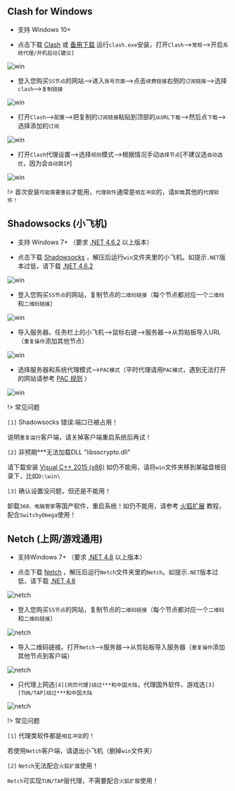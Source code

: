 ## Clash for Windows

* 支持 Windows 10+

* 点击下载 <a href="media/win/clash_cn.exe" target="_blank">Clash</a> 或 <a href="media/win/clash.exe" target="_blank">备用下载</a> 运行`clash.exe`安装，打开`Clash`-->`常规`-->开启`系统代理/开机启动[建议]`

![win](media/win/cfw_1.jpg ':size=720')

* 登入您购买`SS节点`的网站-->进入`账号页面`-->点击`续费链接`右侧的`订阅链接`-->选择`clash`-->`复制链接`

![win](media/win/cfw_2.jpg ':size=720')

* 打开`Clash`-->`配置`-->把复制的`订阅链接`粘贴到顶部的`从URL下载`-->然后点`下载`-->选择添加的`订阅`

![win](media/win/cfw_3.jpg ':size=720')

* 打开`Clash`代理设置-->选择`规则`模式-->根据情况手动`选择节点`[不建议选`自动选优`，因为会`自动跳IP`]

![win](media/win/cfw_4.jpg ':size=720')

!> 首次安装`可能需要重启`才能用，`代理软件`通常是`相互冲突`的，请`卸载`其他的`代理软件！`

## Shadowsocks (小飞机)

* 支持 Windows 7+ （要求 [.NET 4.6.2](https://download.visualstudio.microsoft.com/download/pr/8e396c75-4d0d-41d3-aea8-848babc2736a/80b431456d8866ebe053eb8b81a168b3/ndp462-kb3151800-x86-x64-allos-enu.exe) 以上版本）

* 点击下载 <a href="media/win/win.zip" target="_blank">Shadowsocks</a> ，解压后运行`win`文件夹里的小飞机。如提示`.NET`版本过低，请下载 [.NET 4.6.2 ](https://download.visualstudio.microsoft.com/download/pr/8e396c75-4d0d-41d3-aea8-848babc2736a/80b431456d8866ebe053eb8b81a168b3/ndp462-kb3151800-x86-x64-allos-enu.exe)

![win](media/win/ss_1.jpg ':size=720')

* 登入您购买`SS节点`的网站，复制节点的`二维码链接`（每个节点都对应一个`二维码`和`二维码链接`）

![win](media/win/ss_2.jpg ':size=720')

* 导入服务器。任务栏上的小飞机-->鼠标右键-->服务器-->从剪贴板导入URL（`重复操作`添加其他节点）

![win](media/win/ss_3.jpg ':size=720')

* 选择服务器和系统代理模式-->`PAC模式`（平时代理请用`PAC模式`，遇到无法打开的网站请参考 [PAC 规则](pac) ）

![win](media/win/ss_4.jpg ':size=720')

!> 常见问题

`[1]` Shadowsocks 错误:端口已被占用！

说明`重复运行`客户端，请关掉客户端重启系统后再试！

`[2]` 非预期***无法加载DLL "libsscrypto.dll"

请下载安装 [Visual C++ 2015 (x86)](https://download.microsoft.com/download/6/A/A/6AA4EDFF-645B-48C5-81CC-ED5963AEAD48/vc_redist.x86.exe) 如仍不能用，请将`win`文件夹移到某磁盘根目录下，比如`D:\win\`

`[3]` 确认设置没问题，但还是不能用！

卸载`360、电脑管家`等国产软件，重启系统！如仍不能用，请参考 [火狐扩展](firefox) 教程，配合`SwitchyOmega`使用！

## Netch (上网/游戏通用) 

* 支持Windows 7+ （要求 [.NET 4.8](https://download.visualstudio.microsoft.com/download/pr/2d6bb6b2-226a-4baa-bdec-798822606ff1/8494001c276a4b96804cde7829c04d7f/ndp48-x86-x64-allos-enu.exe) 以上版本）

* 点击下载 <a href="media/win/netch.zip" target="_blank">Netch</a> ，解压后运行`Netch`文件夹里的`Netch`。如提示`.NET`版本过低，请下载 [.NET 4.8 ](https://download.visualstudio.microsoft.com/download/pr/2d6bb6b2-226a-4baa-bdec-798822606ff1/8494001c276a4b96804cde7829c04d7f/ndp48-x86-x64-allos-enu.exe)

![netch](media/win/nc_1.jpg ':size=720')

* 登入您购买`SS节点`的网站，复制节点的`二维码链接`（每个节点都对应一个`二维码`和`二维码链接`）

![netch](media/win/nc_2.jpg ':size=720')

* 导入二维码链接。打开`Netch`-->服务器-->从剪贴板导入服务器（`重复操作`添加其他节点到客户端）

![netch](media/win/nc_3.jpg ':size=720')

* 只代理上网选`[4][网页代理]绕过***和中国大陆`，代理国外软件、游戏选`[3][TUN/TAP]绕过***和中国大陆`

![netch](media/win/nc_4.jpg ':size=720')

!> 常见问题

`[1]` 代理类软件都是`相互冲突`的！

若使用`Netch`客户端，请退出小飞机（删掉`win`文件夹）

`[2]` `Netch`无法配合`火狐扩展`使用！

`Netch`可实现`TUN/TAP`层代理，不需要配合`火狐扩展`使用！
